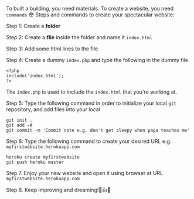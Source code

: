 To built a building, you need materials. To create a website, you need `commands` :flushed:
Steps and commands to create your spectacular website:


Step 1: Create a __folder__

Step 2: Create a __file__ inside the folder and name it `index.html`

Step 3: Add some html lines to the file

Step 4: Create a dummy `index.php` and type the following  in the dummy file
```
<?php
include('index.html');
?>
```
The `index.php` is used to include the `index.html` that you're working at.

Step 5: Type the following command in order to initialize your local `git` repository, and add files into your local
 ```
 git init . 
 git add -A
 git commit -m 'Commit note e.g. don't get sleepy when papa teaches me'
 ```
 
 Step 6: Type the following command to create your desired URL e.g. `myfirstwebsite.herokuapp.com`
 ```
 heroku create myfirstwebsite
 git push heroku master
 ```
 
 Step 7. Enjoy your new website and open it using browser at URL `myfirstwebsite.herokuapp.com`
 
 Step 8. Keep improving and dreaming!:star2::+1::sparkles:
